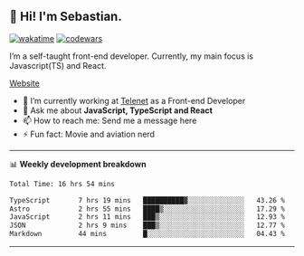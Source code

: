 ## 👋 Hi! I'm Sebastian.

[![wakatime](https://wakatime.com/badge/user/df0036c6-328a-4a39-be9b-e49417ed22a1.svg)](https://wakatime.com/@df0036c6-328a-4a39-be9b-e49417ed22a1)
[![codewars](https://www.codewars.com/users/sebavuye/badges/small)](https://www.codewars.com/users/sebavuye)

I’m a self-taught front-end developer. Currently, my main focus is Javascript(TS) and React.

[Website](https://sebastianvuye.be)

- 🔭 I’m currently working at [Telenet](https://telenet.be/) as a Front-end Developer
- 💬 Ask me about **JavaScript, TypeScript and React**
- 📫 How to reach me: Send me a message here
- ⚡ Fun fact: Movie and aviation nerd

-------

📊 **Weekly development breakdown**

<!--START_SECTION:waka-->

```txt
Total Time: 16 hrs 54 mins

TypeScript       7 hrs 19 mins   ██████████▓░░░░░░░░░░░░░░   43.26 %
Astro            2 hrs 55 mins   ████▒░░░░░░░░░░░░░░░░░░░░   17.29 %
JavaScript       2 hrs 11 mins   ███▒░░░░░░░░░░░░░░░░░░░░░   12.93 %
JSON             2 hrs 9 mins    ███▒░░░░░░░░░░░░░░░░░░░░░   12.77 %
Markdown         44 mins         █░░░░░░░░░░░░░░░░░░░░░░░░   04.43 %
```

<!--END_SECTION:waka-->
-------
